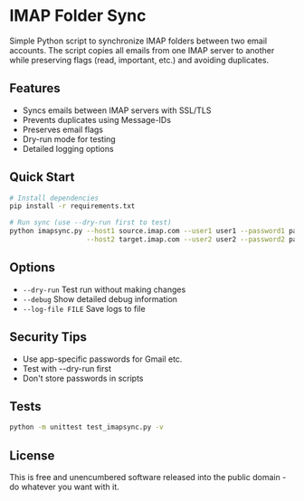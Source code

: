 # IMAP Folder Sync

Simple Python script to synchronize IMAP folders between two email accounts. The script copies all emails from one IMAP server to another while preserving flags (read, important, etc.) and avoiding duplicates.

## Features

- Syncs emails between IMAP servers with SSL/TLS
- Prevents duplicates using Message-IDs
- Preserves email flags
- Dry-run mode for testing
- Detailed logging options

## Quick Start

```bash
# Install dependencies
pip install -r requirements.txt

# Run sync (use --dry-run first to test)
python imapsync.py --host1 source.imap.com --user1 user1 --password1 pass1 \
                   --host2 target.imap.com --user2 user2 --password2 pass2
```

## Options

- `--dry-run` Test run without making changes
- `--debug` Show detailed debug information
- `--log-file FILE` Save logs to file

## Security Tips

- Use app-specific passwords for Gmail etc.
- Test with --dry-run first
- Don't store passwords in scripts

## Tests

```bash
python -m unittest test_imapsync.py -v
```

## License

This is free and unencumbered software released into the public domain - do whatever you want with it.

